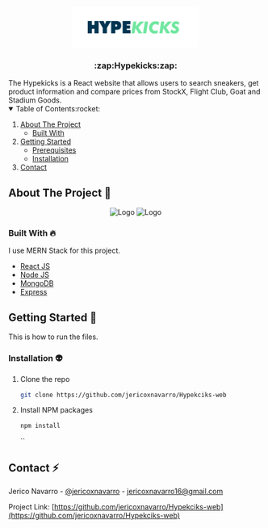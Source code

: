 <br />
<p align="center">
    <img src="client/public/logo.png" alt="Logo" width="250" height="80">

  <h3 align="center">:zap:Hypekicks:zap:</h3>
</p>
The Hypekicks is a React website that allows users to search sneakers, get product information and compare prices from StockX, Flight Club, Goat and Stadium Goods.
<!-- TABLE OF CONTENTS -->
<details open="open">
  <summary>Table of Contents:rocket:</summary>
  <ol>
    <li>
      <a href="#about-the-project">About The Project</a>
      <ul>
        <li><a href="#built-with">Built With</a></li>
      </ul>
    </li>
    <li>
      <a href="#getting-started">Getting Started</a>
      <ul>
        <li><a href="#prerequisites">Prerequisites</a></li>
        <li><a href="#installation">Installation</a></li>
      </ul>
    </li>
    <li><a href="#contact">Contact</a></li>
  </ol>
</details>

<!-- ABOUT THE PROJECT -->

## About The Project :chicken:

  <p align="center">
<img src="https://github.com/jericoxnavarro/Hypekciks-web/blob/main/client/public/Home.gif" alt="Logo" width="100%" height="50%">
    <img src="https://github.com/jericoxnavarro/Hypekciks-web/blob/main/client/public/Pricing.gif" alt="Logo" width="100%" height="50%">
  </p>

### Built With :fire:

I use MERN Stack for this project.

- [React JS](https://reactjs.org/)
- [Node JS](https://nodejs.org/en/)
- [MongoDB](https://www.mongodb.com/)
- [Express](https://expressjs.com/)

<!-- GETTING STARTED -->

## Getting Started :green_heart:

This is how to run the files.

### Installation :alien:

1. Clone the repo
   ```sh
   git clone https://github.com/jericoxnavarro/Hypekciks-web
   ```
2. Install NPM packages
   ```sh
   npm install
   ```
   ``

<!-- CONTACT -->

## Contact :zap:

Jerico Navarro - [@jericoxnavarro](https://github.com/jericoxnavarro) - jericoxnavarro16@gmail.com

Project Link: [https://github.com/jericoxnavarro/Hypekciks-web](https://github.com/jericoxnavarro/Hypekciks-web)
